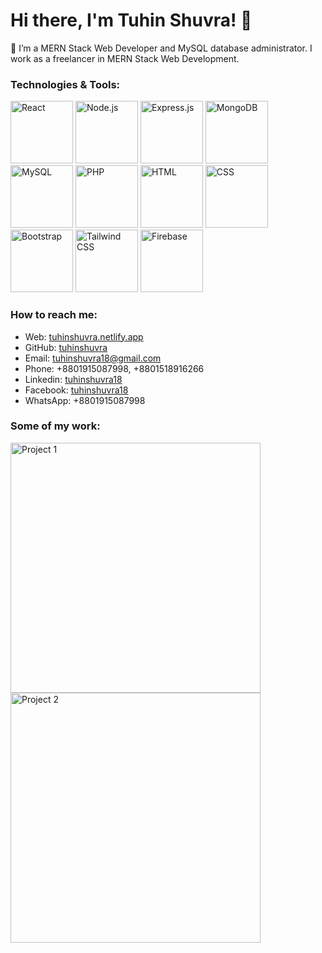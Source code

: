 # Hi there, I'm Tuhin Shuvra! 👋

🌱 I’m a MERN Stack Web Developer and MySQL database administrator. I work as a freelancer in MERN Stack Web Development.

### Technologies & Tools:

<img src="https://img.shields.io/badge/-React-61DAFB?style=flat&logo=react&logoColor=white" alt="React" width="100"/>
<img src="https://img.shields.io/badge/-Node.js-339933?style=flat&logo=node.js&logoColor=white" alt="Node.js" width="100"/>
<img src="https://img.shields.io/badge/-Express.js-000000?style=flat&logo=express&logoColor=white&color=61dafb" alt="Express.js" width="100"/>
<img src="https://img.shields.io/badge/-MongoDB-47A248?style=flat&logo=mongodb&logoColor=white" alt="MongoDB" width="100"/>
<img src="https://img.shields.io/badge/-MySQL-4479A1?style=flat&logo=mysql&logoColor=white" alt="MySQL" width="100"/>
<img src="https://img.shields.io/badge/-PHP-777BB4?style=flat&logo=php&logoColor=white" alt="PHP" width="100"/>
<img src="https://img.shields.io/badge/-HTML-E34F26?style=flat&logo=html5&logoColor=white" alt="HTML" width="100"/>
<img src="https://img.shields.io/badge/-CSS-1572B6?style=flat&logo=css3&logoColor=white" alt="CSS" width="100"/>
<img src="https://img.shields.io/badge/-Bootstrap-563D7C?style=flat&logo=bootstrap&logoColor=white" alt="Bootstrap" width="100"/>
<img src="https://img.shields.io/badge/-Tailwind_CSS-38B2AC?style=flat&logo=tailwind-css&logoColor=white" alt="Tailwind CSS" width="100"/>
<img src="https://img.shields.io/badge/-Firebase-FFCA28?style=flat&logo=firebase&logoColor=white" alt="Firebase" width="100"/>

### How to reach me:

- Web: [tuhinshuvra.netlify.app](https://tuhinshuvra.netlify.app)
- GitHub: [tuhinshuvra](https://github.com/tuhinshuvra)
- Email: tuhinshuvra18@gmail.com
- Phone: +8801915087998, +8801518916266
- Linkedin: [tuhinshuvra18](https://www.linkedin.com/in/tuhinshuvra18)
- Facebook: [tuhinshuvra18](https://www.facebook.com/tuhinshuvra18)
- WhatsApp: +8801915087998

### Some of my work:

<img src="path/to/project1/image.jpg" alt="Project 1" width="400"/>
<img src="path/to/project2/image.jpg" alt="Project 2" width="400"/>
